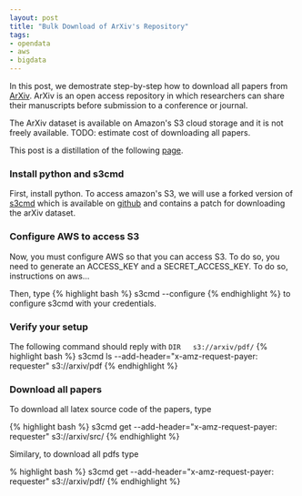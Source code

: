 ```yaml
---
layout: post
title: "Bulk Download of ArXiv's Repository"
tags:
- opendata
- aws
- bigdata
---
```


In this post, we demostrate step-by-step how to download all papers from [ArXiv](). ArXiv is an open access repository in which researchers can share their manuscripts before submission to a conference or journal.

The ArXiv dataset is available on Amazon's S3 cloud storage and it is not freely available. TODO: estimate cost of downloading all papers.

This post is a distillation of the following [page](http://arxiv.org/help/bulk_data_s3).

### Install python and s3cmd

First, install python. To access amazon's S3, we will use a forked version of [s3cmd]() which is available on [github](https://github.com/zouzias/s3cmd) and contains a patch for downloading the arXiv dataset. 


### Configure AWS to access S3

Now, you must configure AWS so that you can access S3. To do so, you need to generate an ACCESS_KEY and a SECRET_ACCESS_KEY. To do so, instructions on aws...

Then, type
{% highlight bash %}
s3cmd --configure
{% endhighlight %}
to configure s3cmd with your credentials.

### Verify your setup

The following command should reply with `DIR   s3://arxiv/pdf/`
{% highlight bash %}
s3cmd ls --add-header="x-amz-request-payer: requester" s3://arxiv/pdf
{% endhighlight %}

### Download all papers

To download all latex source code of the papers, type

{% highlight bash %}
s3cmd get --add-header="x-amz-request-payer: requester" s3://arxiv/src/
{% endhighlight %}

Similary, to download all pdfs type

% highlight bash %}
s3cmd get --add-header="x-amz-request-payer: requester" s3://arxiv/pdf/
{% endhighlight %}
